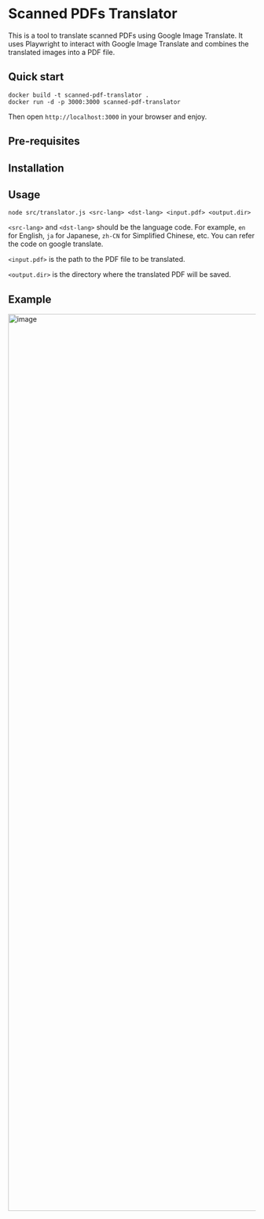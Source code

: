 # Scanned PDFs Translator

This is a tool to translate scanned PDFs using Google Image Translate. It uses Playwright to interact with Google Image Translate and combines the translated images into a PDF file.

## Quick start

```
docker build -t scanned-pdf-translator .
docker run -d -p 3000:3000 scanned-pdf-translator
```

Then open `http://localhost:3000` in your browser and enjoy.

## Pre-requisites

## Installation

## Usage

```
node src/translator.js <src-lang> <dst-lang> <input.pdf> <output.dir>
```

`<src-lang>` and `<dst-lang>` should be the language code. For example, `en` for English, `ja` for Japanese, `zh-CN` for Simplified Chinese, etc. You can refer the code on google translate.

`<input.pdf>` is the path to the PDF file to be translated.

`<output.dir>` is the directory where the translated PDF will be saved.

## Example

<img width="1825" alt="image" src="https://github.com/user-attachments/assets/bef8f2da-e5d9-4ef0-8821-53b6b0920ead" />



